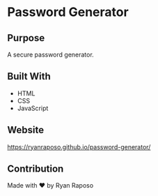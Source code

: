 # Password Generator

## Purpose
A secure password generator.

## Built With
* HTML
* CSS
* JavaScript

## Website
https://ryanraposo.github.io/password-generator/

## Contribution
Made with ❤️ by Ryan Raposo
